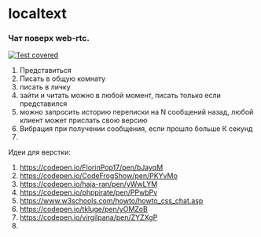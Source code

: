 # localtext

### Чат поверх web-rtc.

[![Test covered](https://github.com/asavan/localtext/actions/workflows/static.yml/badge.svg)](https://github.com/asavan/localtext/actions/workflows/static.yml)

1) Представиться
2) Писать в общую комнату
3) писать в личку
4) зайти и читать можно в любой момент, писать только если представился
5) можно запросить историю переписки на N сообщений назад, любой клиент может прислать свою версию
6) Вибрация при получении сообщения, если прошло больше К секунд
7) 


Идеи для верстки:
1) https://codepen.io/FlorinPop17/pen/bJayqM
2) https://codepen.io/CodeFrogShow/pen/PKYvMo
3) https://codepen.io/haja-ran/pen/yWwLYM
4) https://codepen.io/phppirate/pen/PPwbPv
5) https://www.w3schools.com/howto/howto_css_chat.asp
6) https://codepen.io/tkluge/pen/yOMZoB
7) https://codepen.io/virgilpana/pen/ZYZXgP
8) 
